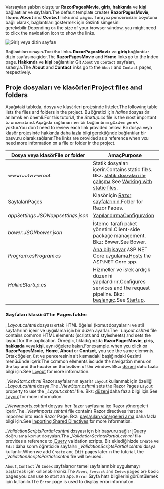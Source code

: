 <span data-ttu-id="9c292-101">Varsayılan şablon oluşturur **RazorPagesMovie**, **giriş**, **hakkında** ve **kişi** bağlantılar ve sayfaları.</span><span class="sxs-lookup"><span data-stu-id="9c292-101">The default template creates **RazorPagesMovie**, **Home**, **About** and **Contact** links and pages.</span></span> <span data-ttu-id="9c292-102">Tarayıcı pencerenizin boyutuna bağlı olarak, bağlantıları göstermek için Gezinti simgesini gerekebilir.</span><span class="sxs-lookup"><span data-stu-id="9c292-102">Depending on the size of your browser window, you might need to click the navigation icon to show the links.</span></span>

![Giriş veya dizin sayfası](../../tutorials/razor-pages/razor-pages-start/_static/home2.png)

<span data-ttu-id="9c292-104">Bağlantıları sınayın.</span><span class="sxs-lookup"><span data-stu-id="9c292-104">Test the links.</span></span> <span data-ttu-id="9c292-105">**RazorPagesMovie** ve **giriş** bağlantılar dizin sayfasına gider.</span><span class="sxs-lookup"><span data-stu-id="9c292-105">The **RazorPagesMovie** and **Home** links go to the Index page.</span></span> <span data-ttu-id="9c292-106">**Hakkında** ve **kişi** bağlantılar Git `About` ve `Contact` sayfaları, sırasıyla.</span><span class="sxs-lookup"><span data-stu-id="9c292-106">The **About** and **Contact** links go to the `About` and `Contact` pages, respectively.</span></span>

## <a name="project-files-and-folders"></a><span data-ttu-id="9c292-107">Proje dosyaları ve klasörleri</span><span class="sxs-lookup"><span data-stu-id="9c292-107">Project files and folders</span></span>

<span data-ttu-id="9c292-108">Aşağıdaki tabloda, dosya ve klasörleri projesinde listeler.</span><span class="sxs-lookup"><span data-stu-id="9c292-108">The following table lists the files and folders in the project.</span></span> <span data-ttu-id="9c292-109">Bu öğretici için *haline* dosyasıdır anlamak en önemli.</span><span class="sxs-lookup"><span data-stu-id="9c292-109">For this tutorial, the *Startup.cs* file is the most important to understand.</span></span> <span data-ttu-id="9c292-110">Aşağıda sağlanan her bir bağlantının gözden gerek yoktur.</span><span class="sxs-lookup"><span data-stu-id="9c292-110">You don't need to review each link provided below.</span></span> <span data-ttu-id="9c292-111">Bir dosya veya klasör projesinde hakkında daha fazla bilgi gerektiğinde bağlantılar bir başvuru olarak sağlanır.</span><span class="sxs-lookup"><span data-stu-id="9c292-111">The links are provided as a reference when you need more information on a file or folder in the project.</span></span>

| <span data-ttu-id="9c292-112">Dosya veya klasör</span><span class="sxs-lookup"><span data-stu-id="9c292-112">File or folder</span></span>              | <span data-ttu-id="9c292-113">Amaç</span><span class="sxs-lookup"><span data-stu-id="9c292-113">Purpose</span></span> |
| ----------------- | ------------ | 
| <span data-ttu-id="9c292-114">wwwroot</span><span class="sxs-lookup"><span data-stu-id="9c292-114">wwwroot</span></span> | <span data-ttu-id="9c292-115">Statik dosyaları içerir.</span><span class="sxs-lookup"><span data-stu-id="9c292-115">Contains static files.</span></span> <span data-ttu-id="9c292-116">Bkz: [statik dosyaları ile çalışma](xref:fundamentals/static-files).</span><span class="sxs-lookup"><span data-stu-id="9c292-116">See [Working with static files](xref:fundamentals/static-files).</span></span> |
| <span data-ttu-id="9c292-117">Sayfaları</span><span class="sxs-lookup"><span data-stu-id="9c292-117">Pages</span></span> | <span data-ttu-id="9c292-118">Klasör için [Razor sayfalarının](xref:mvc/razor-pages/index).</span><span class="sxs-lookup"><span data-stu-id="9c292-118">Folder for [Razor Pages](xref:mvc/razor-pages/index).</span></span> | 
| <span data-ttu-id="9c292-119">*appSettings.JSON*</span><span class="sxs-lookup"><span data-stu-id="9c292-119">*appsettings.json*</span></span> | [<span data-ttu-id="9c292-120">Yapılandırma</span><span class="sxs-lookup"><span data-stu-id="9c292-120">Configuration</span></span>](xref:fundamentals/configuration) |
| <span data-ttu-id="9c292-121">*bower.JSON*</span><span class="sxs-lookup"><span data-stu-id="9c292-121">*bower.json*</span></span> | <span data-ttu-id="9c292-122">İstemci tarafı paket yönetimi.</span><span class="sxs-lookup"><span data-stu-id="9c292-122">Client-side package management.</span></span> <span data-ttu-id="9c292-123">Bkz: [Bower](xref:client-side/bower).</span><span class="sxs-lookup"><span data-stu-id="9c292-123">See [Bower](xref:client-side/bower).</span></span>|
| <span data-ttu-id="9c292-124">*Program.cs*</span><span class="sxs-lookup"><span data-stu-id="9c292-124">*Program.cs*</span></span> | <span data-ttu-id="9c292-125">[Ana bilgisayar](xref:fundamentals/hosting) ASP.NET Core uygulama.</span><span class="sxs-lookup"><span data-stu-id="9c292-125">[Hosts](xref:fundamentals/hosting) the ASP.NET Core app.</span></span>|
| <span data-ttu-id="9c292-126">*Haline*</span><span class="sxs-lookup"><span data-stu-id="9c292-126">*Startup.cs*</span></span> | <span data-ttu-id="9c292-127">Hizmetler ve istek ardışık düzenini yapılandırır.</span><span class="sxs-lookup"><span data-stu-id="9c292-127">Configures services and the request pipeline.</span></span> <span data-ttu-id="9c292-128">Bkz: [başlangıç](xref:fundamentals/startup).</span><span class="sxs-lookup"><span data-stu-id="9c292-128">See [Startup](xref:fundamentals/startup).</span></span>|

### <a name="the-pages-folder"></a><span data-ttu-id="9c292-129">Sayfaları klasörü</span><span class="sxs-lookup"><span data-stu-id="9c292-129">The Pages folder</span></span>

<span data-ttu-id="9c292-130">*_Layout.cshtml* dosyası ortak HTML öğeleri (komut dosyalarını ve stil sayfalarını) içerir ve uygulama için bir düzen ayarlar.</span><span class="sxs-lookup"><span data-stu-id="9c292-130">The *_Layout.cshtml* file contains common HTML elements (scripts and stylesheets) and sets the layout for the application.</span></span> <span data-ttu-id="9c292-131">Örneğin, tıkladığınızda **RazorPagesMovie**, **giriş**, **hakkında** veya **kişi**, aynı öğelere bakın.</span><span class="sxs-lookup"><span data-stu-id="9c292-131">For example, when you click on **RazorPagesMovie**, **Home**, **About** or **Contact**, you see the same elements.</span></span> <span data-ttu-id="9c292-132">Ortak öğeler, üst ve penceresinin alt kısmındaki başlığındaki Gezinti menüsünde içerir.</span><span class="sxs-lookup"><span data-stu-id="9c292-132">The common elements include the navigation menu on the top and the header on the bottom of the window.</span></span> <span data-ttu-id="9c292-133">Bkz: [düzeni](xref:mvc/views/layout) daha fazla bilgi için.</span><span class="sxs-lookup"><span data-stu-id="9c292-133">See [Layout](xref:mvc/views/layout) for more information.</span></span>

<span data-ttu-id="9c292-134">*_ViewStart.cshtml* Razor sayfalarının ayarlar `Layout` kullanmak için özelliği *_Layout.cshtml* dosya.</span><span class="sxs-lookup"><span data-stu-id="9c292-134">The *_ViewStart.cshtml* sets the Razor Pages `Layout` property to use the *_Layout.cshtml* file.</span></span> <span data-ttu-id="9c292-135">Bkz: [düzeni](xref:mvc/views/layout) daha fazla bilgi için.</span><span class="sxs-lookup"><span data-stu-id="9c292-135">See [Layout](xref:mvc/views/layout) for more information.</span></span>

<span data-ttu-id="9c292-136">*_Viewımports.cshtml* dosyası her Razor sayfasına içe Razor yönergeleri içerir.</span><span class="sxs-lookup"><span data-stu-id="9c292-136">The *_ViewImports.cshtml* file contains Razor directives that are imported into each Razor Page.</span></span> <span data-ttu-id="9c292-137">Bkz: [paylaşılan yönergeleri alma](xref:mvc/views/layout#importing-shared-directives) daha fazla bilgi için.</span><span class="sxs-lookup"><span data-stu-id="9c292-137">See [Importing Shared Directives](xref:mvc/views/layout#importing-shared-directives) for more information.</span></span>

<span data-ttu-id="9c292-138">*_ValidationScriptsPartial.cshtml* dosyası için bir başvuru sağlar [jQuery](https://jquery.com/) doğrulama komut dosyaları.</span><span class="sxs-lookup"><span data-stu-id="9c292-138">The *_ValidationScriptsPartial.cshtml* file provides a reference to [jQuery](https://jquery.com/) validation scripts.</span></span> <span data-ttu-id="9c292-139">Biz eklediğinizde `Create` ve `Edit` daha sonra öğreticide sayfaları *_ValidationScriptsPartial.cshtml* dosya kullanılır.</span><span class="sxs-lookup"><span data-stu-id="9c292-139">When we add `Create` and `Edit` pages later in the tutorial, the *_ValidationScriptsPartial.cshtml* file will be used.</span></span>

<span data-ttu-id="9c292-140">`About`, `Contact` Ve `Index` sayfalarıdır temel sayfaların bir uygulamayı başlatmak için kullanabilirsiniz.</span><span class="sxs-lookup"><span data-stu-id="9c292-140">The `About`, `Contact` and `Index` pages are basic pages you can use to start an app.</span></span> <span data-ttu-id="9c292-141">`Error` Sayfa hata bilgilerini görüntülemek için kullanılır.</span><span class="sxs-lookup"><span data-stu-id="9c292-141">The `Error` page is used to display error information.</span></span>
